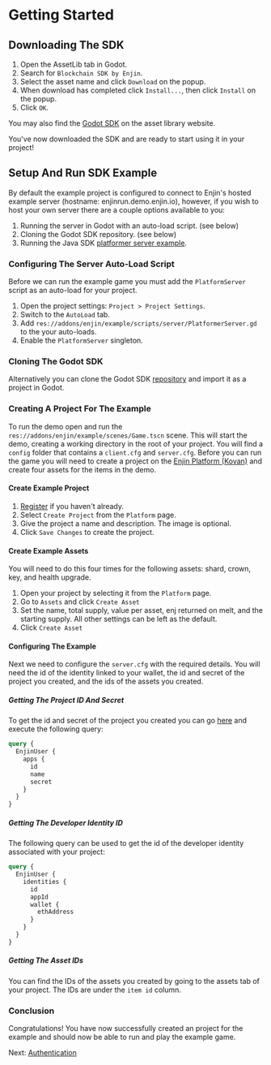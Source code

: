 # Getting Started

## Downloading The SDK

1. Open the AssetLib tab in Godot.
2. Search for `Blockchain SDK by Enjin`.
3. Select the asset name and click `Download` on the popup.
4. When download has completed click `Install...`, then click `Install` on the popup.
5. Click `OK`.

You may also find the [Godot SDK](https://godotengine.org/asset-library/asset/1968) on the asset library website.

You've now downloaded the SDK and are ready to start using it in your project!

## Setup And Run SDK Example

By default the example project is configured to connect to Enjin's hosted example server (hostname: enjinrun.demo.enjin.io), however, if you wish to host your own server there are a couple options available to you:

1. Running the server in Godot with an auto-load script. (see below)
2. Cloning the Godot SDK repository. (see below)
3. Running the Java SDK [platformer server example](https://github.com/enjin/enjin-java-sdk/tree/master/examples/platformer-server).

### Configuring The Server Auto-Load Script

Before we can run the example game you must add the `PlatformServer` script as an auto-load for your project.

1. Open the project settings: `Project > Project Settings`.
2. Switch to the `AutoLoad` tab.
3. Add `res://addons/enjin/example/scripts/server/PlatformerServer.gd` to the your auto-loads.
4. Enable the `PlatformServer` singleton.

### Cloning The Godot SDK

Alternatively you can clone the Godot SDK [repository](https://github.com/enjin/enjin-godot-sdk) and import it as a project in Godot.

### Creating A Project For The Example

To run the demo open and run the `res://addons/enjin/example/scenes/Game.tscn` scene. This will start the demo, creating a working directory in the root of your project. You will find a `config` folder that contains a `client.cfg` and `server.cfg`. Before you can run the game you will need to create a project on the [Enjin Platform (Kovan)](https://kovan.cloud.enjin.io) and create four assets for the items in the demo.

#### Create Example Project

1. [Register](https://kovan.cloud.enjin.io/signup) if you haven't already.
2. Select `Create Project` from the `Platform` page.
3. Give the project a name and description. The image is optional.
4. Click `Save Changes` to create the project.

#### Create Example Assets

You will need to do this four times for the following assets: shard, crown, key, and health upgrade.

1. Open your project by selecting it from the `Platform` page.
2. Go to `Assets` and click `Create Asset`
3. Set the name, total supply, value per asset, enj returned on melt, and the starting supply. All other settings can be left as the default.
4. Click `Create Asset`

#### Configuring The Example

Next we need to configure the `server.cfg` with the required details. You will need the id of the identity linked to your wallet, the id and secret of the project you created, and the ids of the assets you created.

##### Getting The Project ID And Secret

To get the id and secret of the project you created you can go [here](https://kovan.cloud.enjin.io/graphiql) and execute the following query:

```graphql
query {
  EnjinUser {
    apps {
      id
      name
      secret
    }
  }
}
```

##### Getting The Developer Identity ID

The following query can be used to get the id of the developer identity associated with your project:

```graphql
query {
  EnjinUser {
    identities {
      id
      appId
      wallet {
        ethAddress
      }
    }
  }
}
```

##### Getting The Asset IDs

You can find the IDs of the assets you created by going to the assets tab of your project. The IDs are under the `item id` column.

### Conclusion

Congratulations! You have now successfully created an project for the example and should now be able to run and play the example game.

Next: [Authentication](/docs/godot_authentication)
